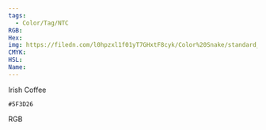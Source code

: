 ```yaml
---
tags:
  - Color/Tag/NTC
RGB:
Hex:
img: https://filedn.com/l0hpzxl1f01yT7GHxtF8cyk/Color%20Snake/standard_csv_to_svg/%23/5F3D26.svg
CMYK:
HSL:
Name:
---
```

Irish Coffee
```palette
#5F3D26
```
RGB
